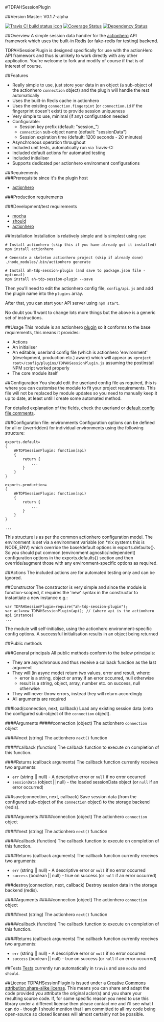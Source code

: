#TDPAHSessionPlugin

##Version
Master: V0.1.7-alpha  

[![Travis CI build status icon](https://api.travis-ci.org/neilstuartcraig/TDPAHSessionPlugin.svg)](https://travis-ci.org/neilstuartcraig/TDPAHSessionPlugin) [![Coverage Status](https://img.shields.io/coveralls/neilstuartcraig/TDPAHSessionPlugin.svg)](https://coveralls.io/r/neilstuartcraig/TDPAHSessionPlugin) 
[![Dependency Status](https://gemnasium.com/neilstuartcraig/TDPAHSessionPlugin.svg)](https://gemnasium.com/neilstuartcraig/TDPAHSessionPlugin) 


##Overview
A simple session data handler for the [actionhero](https://github.com/evantahler/actionhero/) API framework which uses the built-in Redis (or fake-redis for testing) backend.

TDPAHSessionPlugin is designed specifically for use with the actionHero API framework and thus is unlikely to work directly with any other application. You're welcome to fork and modify of course if that is of interest of course.

##Features
* Really simple to use, just store your data in an object (a sub-object of the actionhero `connection` object) and the plugin will handle the rest automatically
* Uses the built-in Redis cache in actionhero
* Uses the existing `connection.fingerpint` (or `connection.id` if the fingerprint doesn't exist) to provide session uniqueness
* Very simple to use, minimal (if any) configuration needed
* Configurable:
    * Session key prefix (default: "session_")
    * `connection` sub-object name (default: "sessionData")
    * Session expiration time (default: 1200 seconds - 20 minutes)
* Asynchronous operation throughout
* Included unit tests, automatically run via Travis-CI
* Included default actions for automated testing
* Included initialiser
* Supports dedicated per actionhero environment configurations

##Requirements  
###Prerequisite since it's the plugin host
* [actionhero](https://github.com/evantahler/actionhero)

###Production requirements


###Development/test requirements
* [mocha](https://github.com/mochajs/mocha)  
* [should](https://github.com/shouldjs/should.js)
* [actionhero](https://github.com/evantahler/actionhero)

##Installation
Installation is relatively simple and is simplest using `npm`:

```
# Install actionhero (skip this if you have already got it installed)
npm install actionhero

# Generate a skeleton actionhero project (skip if already done)
./node_modules/.bin/actionhero generate

# Install ah-tdp-session-plugin (and save to package.json file - optional)
npm install ah-tdp-session-plugin --save
```

Then you'll need to edit the actionhero config file, `config/api.js` and add the plugin name into the `plugins` array.

After that, you can start your API server using `npm start`.

No doubt you'll want to change lots more things but the above is a generic set of instructions.

##Usage
This module is an actionhero [plugin](http://actionherojs.com/docs/core/plugins.html) so it conforms to the base requirements, this means it provides:

* Actions
* An initialiser
* An editable, userland config file (which is actionhero 'environment' (development, production etc.) aware) which will appear as `<project root>/config/plugins/TDPAHSessionPlugin.js` assuming the postinstall NPM script worked properly
* The core module itself

##Configuration
You should edit the userland config file as required, this is where you can customise the module to fit your project requirements. This file will not be replaced by module updates so you need to manually keep it up to date, at least until I create some automated method. 

For detailed explanation of the fields, check the userland or [default config file comments](./config/TDPAHSessionPluginConfigDefaults.js).

###Configuration file: environments
Configuration options can be defined for all or (overridden) for individual environments using the following structure:  

```
exports.default=
{
    AHTDPSessionPlugin: function(api)
    {
        return {
            ...
        }
    }
}

exports.production=
{
    AHTDPSessionPlugin: function(api)
    {
        return {
            ...
        }
    }
}

...

```

This structure is as per the common actionhero configuration model. The environment is set via a environment variable (on *nix systems this is NODE_ENV) which override the base/default options in exports.defaults{}. So you should put common (environment agnostic/independent) configuration options in the exports.defaults{} section and then override/augment those with any environment-specific options as required.

##Actions
The included actions are for automated testing only and can be ignored.

##Constructor
The constructor is very simple and since the module is function-scoped, it requires the 'new' syntax in the constructor to instantiate a new instance e.g.:

```
var TDPAHSessionPlugin=require("ah-tdp-session-plugin");
var acl=new TDPAHSessionPlugin(api); // (where api is the actionhero api instance)
...
```

The module will self-initialise, using the actionhero environment-specific config options. A successful initialisation results in an object being returned

##Public methods

###General principals
All public methods conform to the below principals:

* They are asynchronous and thus receive a callback function as the last argument
* They will (in async mode) return two values, error and result, where:
    * error is a string, object or array if an error occurred, null otherwise
    * result is a string, object, array, number etc. on success, null otherwise
* They will never throw errors, instead they will return accordingly
* All arguments are required


###load(connection, next, callback)
Load any existing session data (onto the configured sub-object of the `connection` object).

####Arguments
#####connection (object)
The actionhero `connection` object

#####next (string)
The actionhero `next()` function

#####callback (function)
The callback function to execute on completion of this function. 

####Returns (callback arguments)
The callback function currently receives two arguments:
* `err` (string || null) - A descriptive error or `null` if no error occurred
* `sessionData` (object || null) - the loaded sessionData object (or `null` if an error occurred)



###save(connection, next, callback)
Save session data (from the configured sub-object of the `connection` object) to the storage backend (redis).

####Arguments
#####connection (object)
The actionhero `connection` object

#####next (string)
The actionhero `next()` function

#####callback (function)
The callback function to execute on completion of this function. 

####Returns (callback arguments)
The callback function currently receives two arguments:
* `err` (string || null) - A descriptive error or `null` if no error occurred
* `success` (boolean || null) - true on success (or `null` if an error occurred)


###destroy(connection, next, callback)
Destroy session data in the storage backend (redis).

####Arguments
#####connection (object)
The actionhero `connection` object

#####next (string)
The actionhero `next()` function

#####callback (function)
The callback function to execute on completion of this function. 

####Returns (callback arguments)
The callback function currently receives two arguments:
* `err` (string || null) - A descriptive error or `null` if no error occurred
* `success` (boolean || null) - true on success (or `null` if an error occurred)



##Tests
[Tests](./test) currently run automatically in `travis` and use `mocha` and `should`.





##License
TDPAHSessionPlugin is issued under a [Creative Commons attribution share-alike license](http://creativecommons.org/licenses/by-sa/4.0/deed.en_GB).
This means you can share and adapt the code provided you attribute the original aclor(s) and you share your resulting source code. If, for some specific reason you need to use this library under a different license then please contact me and i'll see what I can do - though I should mention that I am committed to all my code being open-source so closed licenses will almost certainly not be possible.
